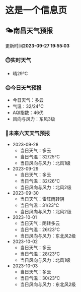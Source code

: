 # 这是一个信息页 
## 🌤️**南昌**天气预报
更新时间**2023-09-27 19:55:03**
### ⏱️实时天气
- 晴29℃
### 😊今日天气预报
- 今日天气：多云
- 气温：32/24℃
- AQI指数：46优
- 风向与风力：东风3级
### 🤩未来六天天气预报
- 2023-09-28
  - 当日天气：多云
  - 当日气温：32/25℃
  - 当日风向与风力：北风1级
- 2023-09-29
  - 当日天气：多云
  - 当日气温：32/26℃
  - 当日风向与风力：北风2级
- 2023-09-30
  - 当日天气：雷阵雨转阴
  - 当日气温：31/23℃
  - 当日风向与风力：北风2级
- 2023-10-01
  - 当日天气：阴转多云
  - 当日气温：26/23℃
  - 当日风向与风力：东北风2级
- 2023-10-02
  - 当日天气：多云
  - 当日气温：28/23℃
  - 当日风向与风力：北风1级
- 2023-10-03
  - 当日天气：多云
  - 当日气温：30/23℃
  - 当日风向与风力：东北风2级

